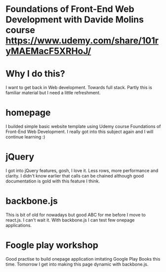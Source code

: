 # Foundations of Front-End Web Development with Davide Molins course https://www.udemy.com/share/101ryMAEMacF5XRHoJ/

# Why I do this? 

  I want to get back in Web development. 
  Towards full stack. 
  Partly this is familiar material but 
  I need a little refreshment.

# homepage

I builded simple basic website template using Udemy course Foundations of Front-End Web Development.
I really got into this subject again and I will continue learning :)

# jQuery

I got into jQuery features, gosh, I love it. Less rows, more performance and clarity.
I didn't know earlier that calls can be chained although good documentation is gold with this feature I think.

# backbone.js

This is bit of old for nowadays but good ABC for me before I move to react.js. I can't wait it. 
With backbone.js I can test few onepage applications. 

# Foogle play workshop

Good practise to build onepage application imitating Google Play Books this time. 
Tomorrow I get into making this page dynamic with backbone.js.
